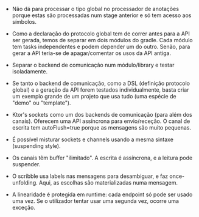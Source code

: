 - Não dá para processar o tipo global no processador de anotações porque estas são processadas num stage anterior e só
  tem acesso aos símbolos.


- Como a declaração do protocolo global tem de correr antes para a API ser gerada, temos de separar em dois módulos do
  gradle. Cada módulo tem tasks independentes e podem depender um do outro.
  Senão, para gerar a API teria-se de apagar/comentar os usos da API antiga.


- Separar o backend de comunicação num módulo/library e testar isoladamente.


- Se tanto o backend de comunicação, como a DSL (definição protocolo global) e a geração da API forem testados
  individualmente, basta criar um exemplo grande de um projeto que usa tudo (uma espécie de "demo" ou "template").


- Ktor's sockets como um dos backends de comunicação (para além dos canais). Oferecem uma API assíncrona para
  envio/receção.
  O canal de escrita tem autoFlush=true porque as mensagens são muito pequenas.


- É possível misturar sockets e channels usando a mesma sintaxe (suspending style).


- Os canais têm buffer "ilimitado". A escrita é assíncrona, e a leitura pode suspender.


- O scribble usa labels nas mensagens para desambiguar, e faz once-unfolding.
  Aqui, as escolhas são materializadas numa mensagem.


- A linearidade é protegida em runtime: cada endpoint só pode ser usado uma vez.
  Se o utilizador tentar usar uma segunda vez, ocorre uma exceção.